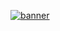 <a href="https://ibb.co/hv5SF9"><img src="https://preview.ibb.co/fFnw8U/banner.png" alt="banner" border="0"></a>
